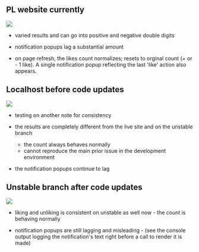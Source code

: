## PL website currently

![](./Giphy01.gif)

- varied results and can go into positive and negative double digits
- notification popups lag a substantial amount

- on page refresh, the likes count normalizes; resets to orginal count (+ or - 1 like). A single notification popup reflecting the last 'like' action also appears.

## Localhost before code updates

![](./Giphy02.gif)

- testing on another note for consistency

- the results are completely different from the live site and on the unstable branch 
  - the count always behaves normally
  - cannot reproduce the main prior issue in the development environment

- the notification popups continue to lag

## Unstable branch after code updates

![](./Giphy03.gif)

- liking and unliking is consistent on unstable as well now - the count is behaving normally

- notification popups are still lagging and misleading - (see the console output logging the notification's text right before a call to render it is made)


